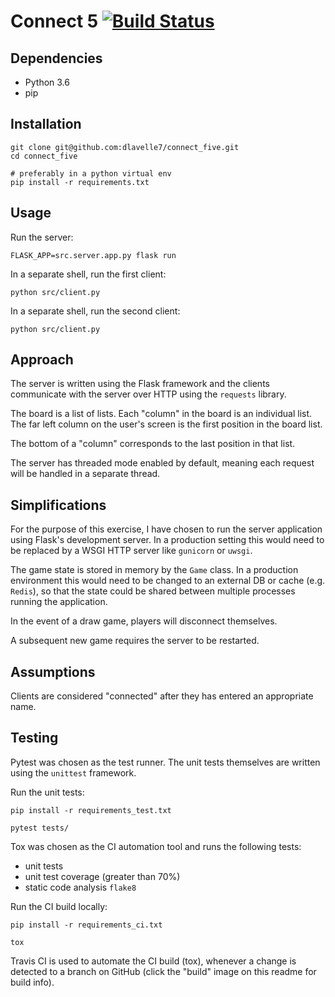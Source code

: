 # Connect 5 [![Build Status](https://travis-ci.com/dlavelle7/connect_five.svg?branch=master)](https://travis-ci.com/dlavelle7/connect_five)

## Dependencies
* Python 3.6
* pip

## Installation
```
git clone git@github.com:dlavelle7/connect_five.git
cd connect_five

# preferably in a python virtual env
pip install -r requirements.txt
```

## Usage
Run the server:
```
FLASK_APP=src.server.app.py flask run
```

In a separate shell, run the first client:
```
python src/client.py
```

In a separate shell, run the second client:
```
python src/client.py
```

## Approach

The server is written using the Flask framework and the clients communicate
with the server over HTTP using the `requests` library.

The board is a list of lists. Each "column" in the board is an individual list.
The far left column on the user's screen is the first position in the board
list.

The bottom of a "column" corresponds to the last position in that list.

The server has threaded mode enabled by default, meaning each request will be
handled in a separate thread.

## Simplifications

For the purpose of this exercise, I have chosen to run the server application
using Flask's development server. In a production setting this would need to be
replaced by a WSGI HTTP server like `gunicorn` or `uwsgi`.

The game state is stored in memory by the `Game` class. In a production
environment this would need to be changed to an external DB or cache
(e.g. `Redis`), so that the state could be shared between multiple processes
running the application.

In the event of a draw game, players will disconnect themselves.

A subsequent new game requires the server to be restarted.

## Assumptions

Clients are considered "connected" after they has entered an appropriate name.

## Testing

Pytest was chosen as the test runner. The unit tests themselves are written
using the `unittest` framework.

Run the unit tests:
```
pip install -r requirements_test.txt

pytest tests/
```

Tox was chosen as the CI automation tool and runs the following tests:
* unit tests
* unit test coverage (greater than 70%)
* static code analysis `flake8`

Run the CI build locally:
```
pip install -r requirements_ci.txt

tox
```

Travis CI is used to automate the CI build (tox), whenever a change is
detected to a branch on GitHub (click the "build" image on this readme for
build info).
